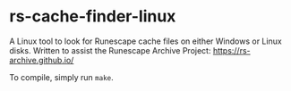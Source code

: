 # rs-cache-finder-linux
A Linux tool to look for Runescape cache files on either Windows or Linux disks.  Written to assist the Runescape Archive Project: https://rs-archive.github.io/

To compile, simply run `make`.

